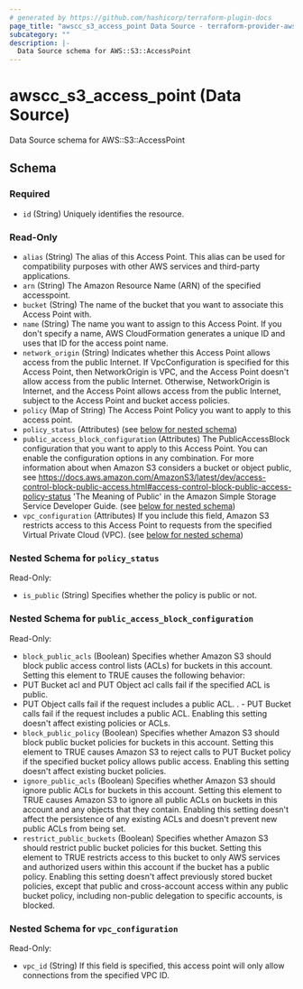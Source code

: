 ```yaml
---
# generated by https://github.com/hashicorp/terraform-plugin-docs
page_title: "awscc_s3_access_point Data Source - terraform-provider-awscc"
subcategory: ""
description: |-
  Data Source schema for AWS::S3::AccessPoint
---
```


# awscc_s3_access_point (Data Source)

Data Source schema for AWS::S3::AccessPoint



<!-- schema generated by tfplugindocs -->
## Schema

### Required

- `id` (String) Uniquely identifies the resource.

### Read-Only

- `alias` (String) The alias of this Access Point. This alias can be used for compatibility purposes with other AWS services and third-party applications.
- `arn` (String) The Amazon Resource Name (ARN) of the specified accesspoint.
- `bucket` (String) The name of the bucket that you want to associate this Access Point with.
- `name` (String) The name you want to assign to this Access Point. If you don't specify a name, AWS CloudFormation generates a unique ID and uses that ID for the access point name.
- `network_origin` (String) Indicates whether this Access Point allows access from the public Internet. If VpcConfiguration is specified for this Access Point, then NetworkOrigin is VPC, and the Access Point doesn't allow access from the public Internet. Otherwise, NetworkOrigin is Internet, and the Access Point allows access from the public Internet, subject to the Access Point and bucket access policies.
- `policy` (Map of String) The Access Point Policy you want to apply to this access point.
- `policy_status` (Attributes) (see [below for nested schema](#nestedatt--policy_status))
- `public_access_block_configuration` (Attributes) The PublicAccessBlock configuration that you want to apply to this Access Point. You can enable the configuration options in any combination. For more information about when Amazon S3 considers a bucket or object public, see https://docs.aws.amazon.com/AmazonS3/latest/dev/access-control-block-public-access.html#access-control-block-public-access-policy-status 'The Meaning of Public' in the Amazon Simple Storage Service Developer Guide. (see [below for nested schema](#nestedatt--public_access_block_configuration))
- `vpc_configuration` (Attributes) If you include this field, Amazon S3 restricts access to this Access Point to requests from the specified Virtual Private Cloud (VPC). (see [below for nested schema](#nestedatt--vpc_configuration))

<a id="nestedatt--policy_status"></a>
### Nested Schema for `policy_status`

Read-Only:

- `is_public` (String) Specifies whether the policy is public or not.


<a id="nestedatt--public_access_block_configuration"></a>
### Nested Schema for `public_access_block_configuration`

Read-Only:

- `block_public_acls` (Boolean) Specifies whether Amazon S3 should block public access control lists (ACLs) for buckets in this account. Setting this element to TRUE causes the following behavior:
- PUT Bucket acl and PUT Object acl calls fail if the specified ACL is public.
 - PUT Object calls fail if the request includes a public ACL.
. - PUT Bucket calls fail if the request includes a public ACL.
Enabling this setting doesn't affect existing policies or ACLs.
- `block_public_policy` (Boolean) Specifies whether Amazon S3 should block public bucket policies for buckets in this account. Setting this element to TRUE causes Amazon S3 to reject calls to PUT Bucket policy if the specified bucket policy allows public access. Enabling this setting doesn't affect existing bucket policies.
- `ignore_public_acls` (Boolean) Specifies whether Amazon S3 should ignore public ACLs for buckets in this account. Setting this element to TRUE causes Amazon S3 to ignore all public ACLs on buckets in this account and any objects that they contain. Enabling this setting doesn't affect the persistence of any existing ACLs and doesn't prevent new public ACLs from being set.
- `restrict_public_buckets` (Boolean) Specifies whether Amazon S3 should restrict public bucket policies for this bucket. Setting this element to TRUE restricts access to this bucket to only AWS services and authorized users within this account if the bucket has a public policy.
Enabling this setting doesn't affect previously stored bucket policies, except that public and cross-account access within any public bucket policy, including non-public delegation to specific accounts, is blocked.


<a id="nestedatt--vpc_configuration"></a>
### Nested Schema for `vpc_configuration`

Read-Only:

- `vpc_id` (String) If this field is specified, this access point will only allow connections from the specified VPC ID.


